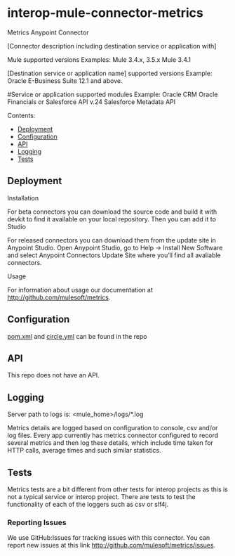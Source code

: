 

# interop-mule-connector-metrics

Metrics Anypoint Connector

[Connector description including destination service or application with]

Mule supported versions
Examples:
Mule 3.4.x, 3.5.x
Mule 3.4.1

[Destination service or application name] supported versions
Example:
Oracle E-Business Suite 12.1 and above.

#Service or application supported modules
Example:
Oracle CRM
Oracle Financials
or 
Salesforce API v.24
Salesforce Metadata API

Contents:

- [Deployment](#deployment)
- [Configuration](#configuration)
- [API](#api)
- [Logging](#logging)
- [Tests](#tests)

## Deployment

Installation 

For beta connectors you can download the source code and build it with devkit to find it available on your local repository. Then you can add it to Studio

For released connectors you can download them from the update site in Anypoint Studio. 
Open Anypoint Studio, go to Help → Install New Software and select Anypoint Connectors Update Site where you’ll find all avaliable connectors.

Usage

For information about usage our documentation at http://github.com/mulesoft/metrics.

## Configuration

[pom.xml](./pom.xml) and [circle.yml](./circle.yml) can be found in the repo

## API

This repo does not have an API.

## Logging

Server path to logs is: <mule_home>/logs/*.log

Metrics details are logged based on configuration to console, csv and/or log files. Every app currently has metrics connector configured to record several metrics and then log these details, which include time taken for HTTP calls, average times and such similar statistics.

## Tests

Metrics tests are a bit different from other tests for interop projects as this is not a typical service or interop project. There are tests to test the functionality of each of the loggers such as csv or slf4j.

### Reporting Issues

We use GitHub:Issues for tracking issues with this connector. You can report new issues at this link http://github.com/mulesoft/metrics/issues.
